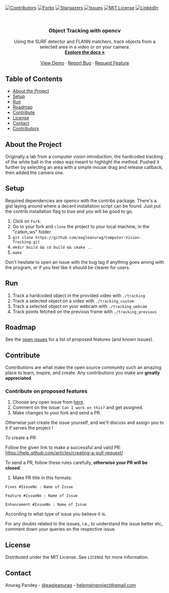 [![Contributors][contributors-shield]][contributors-url]
[![Forks][forks-shield]][forks-url]
[![Stargazers][stars-shield]][stars-url]
[![Issues][issues-shield]][issues-url]
[![MIT License][license-shield]][license-url]
[![LinkedIn][linkedin-shield]][linkedin-url]

<br />
<p align="center">
  <a href="https://github.com/eagleanurag/Computer-Vision-Tracking>
    <img src="res/rsz_tracking_xmas.png" alt="Logo" width="250" height="100">                                                           
  </a>

  <h3 align="center">Object Tracking with opencv</h3>

  <p align="center">
    Using the SURF detector and FLANN matchers, track objects from a selected area in a video or on your camera.
    <br />
    <a href="https://github.com/eagleanurag/Computer-Vision-Tracking"><strong>Explore the docs »</strong></a>
    <br />
    <br />
    <a href="https://github.com/eagleanurag/Computer-Vision-Tracking">View Demo</a>
    ·
    <a href="https://github.com/eagleanurag/Computer-Vision-Tracking/issues">Report Bug</a>
    ·
    <a href="https://github.com/eagleanurag/Computer-Vision-Tracking/issues">Request Feature</a>
  </p>
</p>

## Table of Contents

* [About the Project](#about-the-project)
* [Setup](#setup)
* [Run](#run)
* [Roadmap](#roadmap)
* [Contribute](#contribute)
* [License](#license)
* [Contact](#contact)
* [Contributors](#contributors)

## About the Project

<p align="center">
  <a href="https://github.com/eagleanurag/Computer-Vision-Tracking>
    <img src="res/rsz_object_tracking.png" alt="About" width="300" height="160">     
  </a>
</p>

Originally a lab from a computer vision introduction, the hardcoded tracking of the white ball in the video was meant to highlight the method.
Pushed it further by selecting an area with a simple mouse drag and release callback, then added the camera one.

## Setup

Required dependencies are opencv with the contribs package. There's a gist laying around where a decent installation script can be found. Just put the contrib installation flag to true and you will be good to go.

1. Click on `Fork`.
2. Go to your fork and `clone` the project to your local machine, in the "catkin_ws" folder.
3. `git clone https://github.com/eagleanurag/Computer-Vision-Tracking.git`
4. `mkdir build && cd build && cmake ..`
5. `make`

Don't hesitate to open an issue with the bug tag if anything goes wrong with the program, or if you feel like it should be clearer for users.

## Run

1. Track a hardcoded object in the provided video with `./tracking` 
2. Track a selected object on a video with `./tracking_custom` 
3. Track a selected object on your webcam with `./tracking_webcam`
4. Track points fetched on the previous frame with `./tracking_previous`


## Roadmap

See the [open issues](https://github.com/eagleanurag/Computer-Vision-Tracking/issues) for a list of proposed features (and known issues).

## Contribute

Contributions are what make the open source community such an amazing place to learn, inspire, and create. Any contributions you make are **greatly appreciated**.

### Contribute on proposed features

1. Choose any open issue from [here](https://github.com/eagleanurag/Computer-Vision-Tracking/issues). 
2. Comment on the issue: `Can I work on this?` and get assigned.
3. Make changes to your fork and send a PR.

Otherwise just create the issue yourself, and we'll discuss and assign you to it if serves the project !

To create a PR:

Follow the given link to make a successful and valid PR: https://help.github.com/articles/creating-a-pull-request/

To send a PR, follow these rules carefully, **otherwise your PR will be closed**:

1. Make PR title in this formats: 
```
Fixes #IssueNo : Name of Issue
``` 
```
Feature #IssueNo : Name of Issue
```
```
Enhancement #IssueNo : Name of Issue
```

According to what type of issue you believe it is.

For any doubts related to the issues, i.e., to understand the issue better etc, comment down your queries on the respective issue.

## License

Distributed under the MIT License. See `LICENSE` for more information.

## Contact

Anurag Pandey - [@eagleanurag](https://twitter.com/eagleanurag) - helpmeinproject@gmail.com



[contributors-shield]: https://img.shields.io/github/contributors/eagleanurag/Computer-Vision-Tracking.svg?style=flat-square
[contributors-url]: https://github.com/eagleanurag/Computer-Vision-Tracking/graphs/contributors
[forks-shield]: https://img.shields.io/github/forks/eagleanurag/Computer-Vision-Tracking.svg?style=flat-square
[forks-url]: https://github.com/eagleanurag/Computer-Vision-Tracking/network/members
[stars-shield]: https://img.shields.io/github/stars/eagleanurag/Computer-Vision-Tracking.svg?style=flat-square
[stars-url]: https://github.com/eagleanurag/Computer-Vision-Tracking/stargazers
[issues-shield]: https://img.shields.io/github/issues/eagleanurag/Computer-Vision-Tracking.svg?style=flat-square
[issues-url]: https://github.com/eagleanurag/Computer-Vision-Tracking/issues
[license-shield]: https://img.shields.io/github/license/eagleanurag/Computer-Vision-Tracking?style=flat-square
[license-url]: https://github.com/eagleanurag/Computer-Vision-Tracking/blob/master/LICENSE.md
[linkedin-shield]: https://img.shields.io/badge/-LinkedIn-black.svg?style=flat-square&logo=linkedin&colorB=555
[linkedin-url]: https://linkedin.com/eagleanurag
